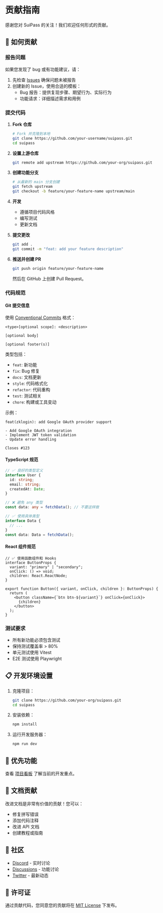# 贡献指南

感谢您对 SuiPass 的关注！我们欢迎任何形式的贡献。

## 🤝 如何贡献

### 报告问题

如果您发现了 bug 或有功能建议，请：

1. 先检查 [Issues](https://github.com/your-org/suipass/issues) 确保问题未被报告
2. 创建新的 Issue，使用合适的模板：
   - Bug 报告：提供复现步骤、期望行为、实际行为
   - 功能请求：详细描述需求和用例

### 提交代码

1. **Fork 仓库**

   ```bash
   # Fork 并克隆到本地
   git clone https://github.com/your-username/suipass.git
   cd suipass
   ```

2. **设置上游仓库**

   ```bash
   git remote add upstream https://github.com/your-org/suipass.git
   ```

3. **创建功能分支**

   ```bash
   # 从最新的 main 分支创建
   git fetch upstream
   git checkout -b feature/your-feature-name upstream/main
   ```

4. **开发**
   - 遵循项目代码风格
   - 编写测试
   - 更新文档

5. **提交更改**

   ```bash
   git add .
   git commit -m "feat: add your feature description"
   ```

6. **推送并创建 PR**
   ```bash
   git push origin feature/your-feature-name
   ```
   然后在 GitHub 上创建 Pull Request。

### 代码规范

#### Git 提交信息

使用 [Conventional Commits](https://www.conventionalcommits.org/) 格式：

```
<type>[optional scope]: <description>

[optional body]

[optional footer(s)]
```

类型包括：

- `feat`: 新功能
- `fix`: Bug 修复
- `docs`: 文档更新
- `style`: 代码格式化
- `refactor`: 代码重构
- `test`: 测试相关
- `chore`: 构建或工具变动

示例：

```
feat(zklogin): add Google OAuth provider support

- Add Google OAuth integration
- Implement JWT token validation
- Update error handling

Closes #123
```

#### TypeScript 规范

```typescript
// ✅ 良好的类型定义
interface User {
  id: string;
  email: string;
  createdAt: Date;
}

// ❌ 避免 any 类型
const data: any = fetchData(); // 不要这样做

// ✅ 使用具体类型
interface Data {
  // ...
}
const data: Data = fetchData();
```

#### React 组件规范

```tsx
// ✅ 使用函数组件和 Hooks
interface ButtonProps {
  variant: "primary" | "secondary";
  onClick: () => void;
  children: React.ReactNode;
}

export function Button({ variant, onClick, children }: ButtonProps) {
  return (
    <button className={`btn btn-${variant}`} onClick={onClick}>
      {children}
    </button>
  );
}
```

### 测试要求

- 所有新功能必须包含测试
- 保持测试覆盖率 > 80%
- 单元测试使用 Vitest
- E2E 测试使用 Playwright

## 📋 开发环境设置

1. 克隆项目：

   ```bash
   git clone https://github.com/your-org/suipass.git
   cd suipass
   ```

2. 安装依赖：

   ```bash
   npm install
   ```

3. 运行开发服务器：
   ```bash
   npm run dev
   ```

## 🎯 优先功能

查看 [项目看板](https://github.com/your-org/suipass/projects) 了解当前的开发重点。

## 📝 文档贡献

改进文档是非常有价值的贡献！您可以：

- 修复拼写错误
- 添加代码注释
- 改进 API 文档
- 创建教程或指南

## 💬 社区

- [Discord](https://discord.gg/suipass) - 实时讨论
- [Discussions](https://github.com/your-org/suipass/discussions) - 功能讨论
- [Twitter](https://twitter.com/suipass) - 最新动态

## 📄 许可证

通过贡献代码，您同意您的贡献将在 [MIT License](../LICENSE) 下发布。
